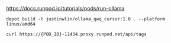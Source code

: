 https://docs.runpod.io/tutorials/pods/run-ollama

```
depot build -t justinwlin/ollama_qwq_cursor:1.0 . --platform linux/amd64
```

```
curl https://{POD_ID}-11434.proxy.runpod.net/api/tags
```